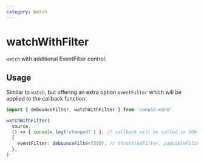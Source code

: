 ```yaml
---
category: Watch
---
```


# watchWithFilter

`watch` with additional EventFilter control.

## Usage

Similar to `watch`, but offering an extra option `eventFilter` which will be applied to the callback function.

```ts
import { debounceFilter, watchWithFilter } from 'conuse-core'

watchWithFilter(
  source,
  () => { console.log('changed!') }, // callback will be called in 500ms debounced manner
  {
    eventFilter: debounceFilter(500), // throttledFilter, pausableFilter or custom filters
  },
)
```
